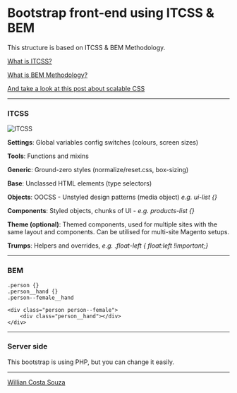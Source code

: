Bootstrap front-end using ITCSS & BEM
===================

This structure is based on ITCSS & BEM Methodology.

[What is ITCSS?](https://speakerdeck.com/dafed/managing-css-projects-with-itcss)

[What is BEM Methodology?](https://en.bem.info/)

[And take a look at this post about scalable CSS](http://www.gpmd.co.uk/blog/scalable-css/)


---

### ITCSS

![ITCSS](https://hackpad-attachments.s3.amazonaws.com/hackpad.com_PIPWVUMv6rB_p.296099_1420807134466_itcss.jpg)

**Settings**: Global variables config switches (colours, screen sizes)

**Tools**: Functions and mixins

**Generic**: Ground-zero styles (normalize/reset.css, box-sizing)

**Base**: Unclassed HTML elements (type selectors)

**Objects**: OOCSS - Unstyled design patterns (media object) *e.g. ui-list {}*

**Components**: Styled objects, chunks of UI - *e.g. products-list {}*

**Theme (optional)**: Themed components, used for multiple sites with the same layout and components. Can be utilised for multi-site Magento setups.

**Trumps**: Helpers and overrides, *e.g. .float-left { float:left !important;}*


---

### BEM


	.person {}
	.person__hand {}
	.person--female__hand

	<div class="person person--female">
		<div class="person__hand"></div>
	</div>

---

### Server side


This bootstrap is using PHP, but you can change it easily.

---

[Willian Costa Souza](http://williancs.com/)